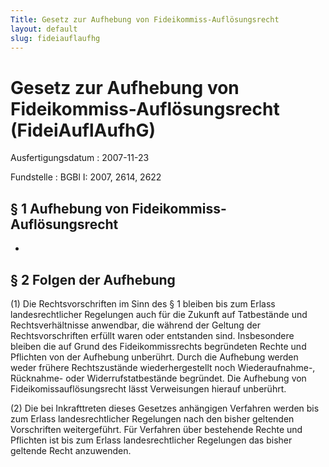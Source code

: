 ```yaml
---
Title: Gesetz zur Aufhebung von Fideikommiss-Auflösungsrecht
layout: default
slug: fideiauflaufhg
---
```


# Gesetz zur Aufhebung von Fideikommiss-Auflösungsrecht (FideiAuflAufhG)

Ausfertigungsdatum
:   2007-11-23

Fundstelle
:   BGBl I: 2007, 2614, 2622


## § 1 Aufhebung von Fideikommiss-Auflösungsrecht

-


## § 2 Folgen der Aufhebung

(1) Die Rechtsvorschriften im Sinn des § 1 bleiben bis zum Erlass
landesrechtlicher Regelungen auch für die Zukunft auf Tatbestände und
Rechtsverhältnisse anwendbar, die während der Geltung der
Rechtsvorschriften erfüllt waren oder entstanden sind. Insbesondere
bleiben die auf Grund des Fideikommissrechts begründeten Rechte und
Pflichten von der Aufhebung unberührt. Durch die Aufhebung werden
weder frühere Rechtszustände wiederhergestellt noch Wiederaufnahme-,
Rücknahme- oder Widerrufstatbestände begründet. Die Aufhebung von
Fideikomissauflösungsrecht lässt Verweisungen hierauf unberührt.

(2) Die bei Inkrafttreten dieses Gesetzes anhängigen Verfahren werden
bis zum Erlass landesrechtlicher Regelungen nach den bisher geltenden
Vorschriften weitergeführt. Für Verfahren über bestehende Rechte und
Pflichten ist bis zum Erlass landesrechtlicher Regelungen das bisher
geltende Recht anzuwenden.

